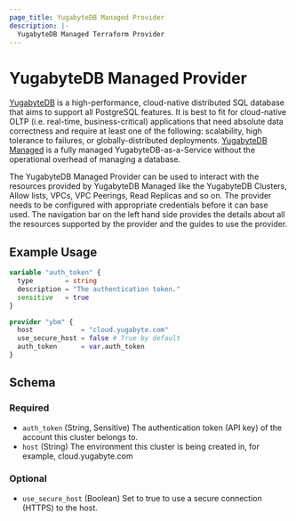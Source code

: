 ```yaml
---
page_title: YugabyteDB Managed Provider
description: |-
  YugabyteDB Managed Terraform Provider
---
```


# YugabyteDB Managed Provider

[YugabyteDB](https://github.com/yugabyte/yugabyte-db) is a high-performance, cloud-native distributed SQL database that aims to support all PostgreSQL
features. It is best to fit for cloud-native OLTP (i.e. real-time, business-critical) applications that need absolute
data correctness and require at least one of the following: scalability, high tolerance to failures, or
globally-distributed deployments. [YugabyteDB Managed](https://www.yugabyte.com/managed/) is a fully managed YugabyteDB-as-a-Service without
the operational overhead of managing a database.  

The YugabyteDB Managed Provider can be used to interact with the resources provided by YugabyteDB Managed like the YugabyteDB Clusters, Allow lists, VPCs,
VPC Peerings, Read Replicas and so on. The provider needs to be configured with appropriate credentials before it can base used. The navigation bar on the left
hand side provides the details about all the resources supported by the provider and the guides to use the provider.

## Example Usage

```terraform
variable "auth_token" {
  type        = string
  description = "The authentication token."
  sensitive   = true
}

provider "ybm" {
  host            = "cloud.yugabyte.com"
  use_secure_host = false # True by default
  auth_token      = var.auth_token
}
```

<!-- schema generated by tfplugindocs -->
## Schema

### Required

- `auth_token` (String, Sensitive) The authentication token (API key) of the account this cluster belongs to.
- `host` (String) The environment this cluster is being created in, for example, cloud.yugabyte.com

### Optional

- `use_secure_host` (Boolean) Set to true to use a secure connection (HTTPS) to the host.

